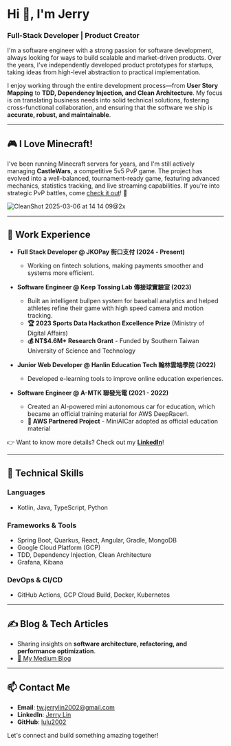 # Hi 👋, I'm Jerry

### Full-Stack Developer | Product Creator

I'm a software engineer with a strong passion for software development, always looking for ways to build scalable and market-driven products. Over the years, I've independently developed product prototypes for startups, taking ideas from high-level abstraction to practical implementation.

I enjoy working through the entire development process—from **User Story Mapping** to **TDD, Dependency Injection, and Clean Architecture**. My focus is on translating business needs into solid technical solutions, fostering cross-functional collaboration, and ensuring that the software we ship is **accurate, robust, and maintainable**.

---

## 🎮 I Love Minecraft!
I've been running Minecraft servers for years, and I'm still actively managing **CastleWars**, a competitive 5v5 PvP game. The project has evolved into a well-balanced, tournament-ready game, featuring advanced mechanics, statistics tracking, and live streaming capabilities. If you're into strategic PvP battles, come [check it out](https://www.youtube.com/live/cARFwuseIJw?feature=share&t=3322)! 🚀

![CleanShot 2025-03-06 at 14 14 09@2x](https://github.com/user-attachments/assets/e323483d-89a7-44e4-9e6d-593d268d5dd9)

---

## 🏢 Work Experience

- **Full Stack Developer @ JKOPay 街口支付 (2024 - Present)**  
  - Working on fintech solutions, making payments smoother and systems more efficient.  

- **Software Engineer @ Keep Tossing Lab 傳接球實驗室 (2023)**  
  - Built an intelligent bullpen system for baseball analytics and helped athletes refine their game with high speed camera and motion tracking.
  - **🏆 2023 Sports Data Hackathon Excellence Prize** (Ministry of Digital Affairs)
  - **💰 NT$4.6M+ Research Grant** - Funded by Southern Taiwan University of Science and Technology

- **Junior Web Developer @ Hanlin Education Tech 翰林雲端學院 (2022)**  
  - Developed e-learning tools to improve online education experiences.  

- **Software Engineer @ A-MTK 聯發光電 (2021 - 2022)**  
  - Created an AI-powered mini autonomous car for education, which became an official training material for AWS DeepRacerl.
  - **🤝 AWS Partnered Project** - MiniAICar adopted as official education material

👉 Want to know more details? Check out my **[LinkedIn](https://www.linkedin.com/in/jerry-lin-725a9b227)**!  

---

## 🚀 Technical Skills

### **Languages**
- Kotlin, Java, TypeScript, Python

### **Frameworks & Tools**
- Spring Boot, Quarkus, React, Angular, Gradle, MongoDB
- Google Cloud Platform (GCP)
- TDD, Dependency Injection, Clean Architecture
- Grafana, Kibana

### **DevOps & CI/CD**
- GitHub Actions, GCP Cloud Build, Docker, Kubernetes

---

## ✍️ Blog & Tech Articles
- Sharing insights on **software architecture, refactoring, and performance optimization**.
- [🔗 My Medium Blog](https://medium.com/@jerrylin)

---

## 📫 Contact Me
- **Email**: [tw.jerrylin2002@gmail.com](mailto:tw.jerrylin2002@gmail.com)
- **LinkedIn**: [Jerry Lin](https://www.linkedin.com/in/jerry-lin-725a9b227)
- **GitHub**: [lulu2002](https://github.com/lulu2002)

Let's connect and build something amazing together!

